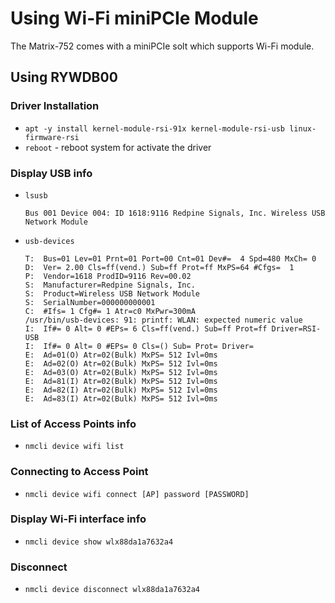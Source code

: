 # Using Wi-Fi miniPCIe Module

The Matrix-752 comes with a miniPCIe solt which supports Wi-Fi module.

## Using RYWDB00
### Driver Installation
- `apt -y install kernel-module-rsi-91x kernel-module-rsi-usb linux-firmware-rsi`
- `reboot` - reboot system for activate the driver

### Display USB info
- `lsusb`  
  ```
  Bus 001 Device 004: ID 1618:9116 Redpine Signals, Inc. Wireless USB Network Module
  ```
- `usb-devices`
  ```
  T:  Bus=01 Lev=01 Prnt=01 Port=00 Cnt=01 Dev#=  4 Spd=480 MxCh= 0
  D:  Ver= 2.00 Cls=ff(vend.) Sub=ff Prot=ff MxPS=64 #Cfgs=  1
  P:  Vendor=1618 ProdID=9116 Rev=00.02
  S:  Manufacturer=Redpine Signals, Inc.
  S:  Product=Wireless USB Network Module
  S:  SerialNumber=000000000001
  C:  #Ifs= 1 Cfg#= 1 Atr=c0 MxPwr=300mA
  /usr/bin/usb-devices: 91: printf: WLAN: expected numeric value
  I:  If#= 0 Alt= 0 #EPs= 6 Cls=ff(vend.) Sub=ff Prot=ff Driver=RSI-USB
  I:  If#= 0 Alt= 0 #EPs= 0 Cls=() Sub= Prot= Driver=
  E:  Ad=01(O) Atr=02(Bulk) MxPS= 512 Ivl=0ms
  E:  Ad=02(O) Atr=02(Bulk) MxPS= 512 Ivl=0ms
  E:  Ad=03(O) Atr=02(Bulk) MxPS= 512 Ivl=0ms
  E:  Ad=81(I) Atr=02(Bulk) MxPS= 512 Ivl=0ms
  E:  Ad=82(I) Atr=02(Bulk) MxPS= 512 Ivl=0ms
  E:  Ad=83(I) Atr=02(Bulk) MxPS= 512 Ivl=0ms
  ```

### List of Access Points info 
- `nmcli device wifi list`

### Connecting to Access Point
- `nmcli device wifi connect [AP] password [PASSWORD]`
  
### Display Wi-Fi interface info
- `nmcli device show wlx88da1a7632a4`

### Disconnect
- `nmcli device disconnect wlx88da1a7632a4`

